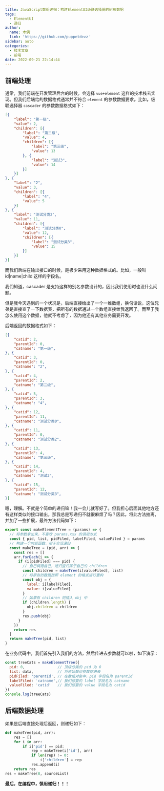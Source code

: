 ```yaml
---
title: JavaScript数组递归：构建ElementUI级联选择器的树形数据
tags:
  - ElementUI
  - 递归
author:
  name: 木偶
  link: 'https://github.com/puppetdevz'
sidebar: auto
categories:
  - 技术文章
  - 前端
date: 2022-09-21 22:14:44
---
```

## 前端处理

通常，我们前端在开发管理后台的时候，会选择 `vue+element` 这样的技术栈去实现。但我们后端给的数据格式通常并不符合 `element` 的参数数据要求。比如，级联选择器 `cascader` 的参数数据格式如下：

```json
[{
	"label": "第一级",
	"value": 2,
	"children": [{
		"label": "第二级",
		"value": 4,
		"children": [{
			"label": "第三级",
			"value": 13
		}, {
			"label": "测试3",
			"value": 14
		}]
	}]
}, {
	"label": "2",
	"value": 3,
	"children": [{
		"label": "4",
		"value": 5
	}]
}, {
	"label": "测试分类2",
	"value": 11,
	"children": [{
		"label": "测试分类0",
		"value": 12,
		"children": [{
			"label": "测试分类3",
			"value": 15
		}]
	}]
}]
```

而我们后端在输出接口的时候，是极少采用这种数据格式的。比如，一般叫 id|name|child 这样的字段名。

我们知道，cascader 是支持这样的别名参数设计的，因此我们使用时也没什么问题。

但是我今天遇到的一个状况是，后端直接给出了一个一维数组，换句话说，这位兄弟是直接查了一下数据表，把所有的数据通过一个数组直接给我返回了。而至于我怎么使用这个数据，他就不考虑了，因为他还有其他业务需要开发。

后端返回的数据格式如下：

```json
[{
	"catid": 2,
	"parentId": 0,
	"catname": "第一级",
}, {
	"catid": 3,
	"parentId": 0,
	"catname": "2",
}, {
	"catid": 4,
	"parentId": 2,
	"catname": "第二级",
}, {
	"catid": 5,
	"parentId": 3,
	"catname": "4",
}, {
	"catid": 12,
	"parentId": 11,
	"catname": "测试分类0",
}, {
	"catid": 11,
	"parentId": 0,
	"catname": "测试分类2",
}, {
	"catid": 13,
	"parentId": 4,
	"catname": "第三级",
}, {
	"catid": 14,
	"parentId": 4,
	"catname": "测试3",
}, {
	"catid": 15,
	"parentId": 12,
	"catname": "测试分类3",
}]
```

嗯，理解。不就是个简单的递归嘛！我一会儿就写好了。但我担心后面其他地方还有这样类似的接口输出，那我总是写递归不就很麻烦了吗？因此，将此方法抽离，并加了一些扩展，最终方法代码如下：

```js
export const makeElementTree = (params) => {
  // 将参数拿出来，不喜欢 params.xxx 的调用方式
  const { pid, list, pidFiled, labelFiled, valueFiled } = params
  // 构建一个内部函数，用于实现递归
  const makeTree = (pid, arr) => {
    const res = []
    arr.forEach(i => {
      if (i[pidFiled] === pid) {
        // 自己调用自己，递归查归属于自己的 children
        const children = makeTree(i[valueFiled], list)
        // 将原有的数据按照 element 的格式进行重构
        const obj = {
          label: i[labelFiled],
          value: i[valueFiled]
        }
        // 如果有 children 则插入 obj 中
        if (children.length) {
          obj.children = children
        }
        res.push(obj)
      }
    })
    return res
  }
  return makeTree(pid, list)
}
```

在业务代码中，我们首先引入我们的方法，然后传进去参数就可以啦，如下演示：

```js
const treeCats = makeElementTree({
  pid: 0,               // 顶级分类的 pid 为 0
  list: data,           // 将原始数组参数穿进去
  pidFiled: 'parentId', // 在数组对象中，pid 字段名为 parentId
  labelFiled: 'catname',// 我们想要的 label 字段名为 catname
  valueFiled: 'catid'   // 我们想要的 value 字段名为 catid
})
console.log(treeCats)
```

## 后端数据处理

如果是后端直接处理后返回，则递归如下：

```python
def makeTree(pid, arr):
    res = []
    for i in arr:
        if i['pid'] == pid:
            rep = makeTree(i['id'], arr)
            if len(rep) != 0:
                i['children'] = rep
            res.append(i)
    return res
res = makeTree(0, sourceList)
```

**最后，在编程中，慎用递归！！！**